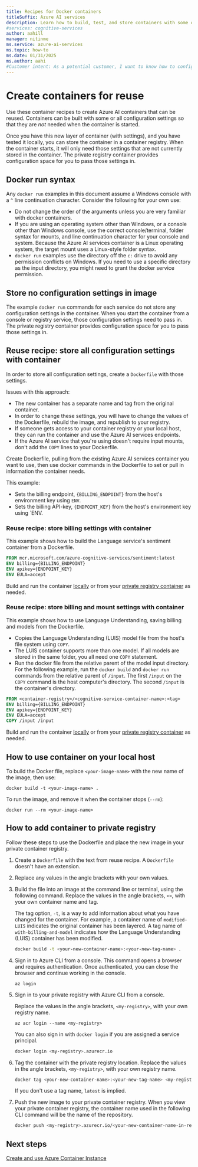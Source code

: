 ```yaml
---
title: Recipes for Docker containers
titleSuffix: Azure AI services
description: Learn how to build, test, and store containers with some or all of your configuration settings for deployment and reuse.
#services: cognitive-services
author: aahill
manager: nitinme
ms.service: azure-ai-services
ms.topic: how-to
ms.date: 01/31/2025
ms.author: aahi
#Customer intent: As a potential customer, I want to know how to configure containers so I can reuse them.
---
```


# Create containers for reuse

Use these container recipes to create Azure AI containers that can be reused. Containers can be built with some or all configuration settings so that they are _not_ needed when the container is started.

Once you have this new layer of container (with settings), and you have tested it locally, you can store the container in a container registry. When the container starts, it will only need those settings that are not currently stored in the container. The private registry container provides configuration space for you to pass those settings in.

## Docker run syntax

Any `docker run` examples in this document assume a Windows console with a `^` line continuation character. Consider the following for your own use:

* Do not change the order of the arguments unless you are very familiar with docker containers.
* If you are using an operating system other than Windows, or a console other than Windows console, use the correct console/terminal, folder syntax for mounts, and line continuation character for your console and system. Because the Azure AI services container is a Linux operating system, the target mount uses a Linux-style folder syntax.
* `docker run` examples use the directory off the `c:` drive to avoid any permission conflicts on Windows. If you need to use a specific directory as the input directory, you might need to grant the docker service permission.

## Store no configuration settings in image

The example `docker run` commands for each service do not store any configuration settings in the container. When you start the container from a console or registry service, those configuration settings need to pass in. The private registry container provides configuration space for you to pass those settings in.

## Reuse recipe: store all configuration settings with container

In order to store all configuration settings, create a `Dockerfile` with those settings.

Issues with this approach:

* The new container has a separate name and tag from the original container.
* In order to change these settings, you will have to change the values of the Dockerfile, rebuild the image, and republish to your registry.
* If someone gets access to your container registry or your local host, they can run the container and use the Azure AI services endpoints.
* If the Azure AI service that you're using doesn't require input mounts, don't add the `COPY` lines to your Dockerfile.

Create Dockerfile, pulling from the existing Azure AI services container you want to use, then use docker commands in the Dockerfile to set or pull in information the container needs.

This example:

* Sets the billing endpoint, `{BILLING_ENDPOINT}` from the host's environment key using `ENV`.
* Sets the billing API-key, `{ENDPOINT_KEY}` from the host's environment key using `ENV.

### Reuse recipe: store billing settings with container

This example shows how to build the Language service's sentiment container from a Dockerfile.

```Dockerfile
FROM mcr.microsoft.com/azure-cognitive-services/sentiment:latest
ENV billing={BILLING_ENDPOINT}
ENV apikey={ENDPOINT_KEY}
ENV EULA=accept
```

Build and run the container [locally](#how-to-use-container-on-your-local-host) or from your [private registry container](#how-to-add-container-to-private-registry) as needed.

### Reuse recipe: store billing and mount settings with container

This example shows how to use Language Understanding, saving billing and models from the Dockerfile.

* Copies the Language Understanding (LUIS) model file from the host's file system using `COPY`.
* The LUIS container supports more than one model. If all models are stored in the same folder, you all need one `COPY` statement.
* Run the docker file from the relative parent of the model input directory. For the following example, run the `docker build` and `docker run` commands from the relative parent of `/input`. The first `/input` on the `COPY` command is the host computer's directory. The second `/input` is the container's directory.

```Dockerfile
FROM <container-registry>/<cognitive-service-container-name>:<tag>
ENV billing={BILLING_ENDPOINT}
ENV apikey={ENDPOINT_KEY}
ENV EULA=accept
COPY /input /input
```

Build and run the container [locally](#how-to-use-container-on-your-local-host) or from your [private registry container](#how-to-add-container-to-private-registry) as needed.

## How to use container on your local host

To build the Docker file, replace `<your-image-name>` with the new name of the image, then use:

```console
docker build -t <your-image-name> .
```

To run the image, and remove it when the container stops (`--rm`):

```console
docker run --rm <your-image-name>
```

## How to add container to private registry

Follow these steps to use the Dockerfile and place the new image in your private container registry.  

1. Create a `Dockerfile` with the text from reuse recipe. A `Dockerfile` doesn't have an extension.

1. Replace any values in the angle brackets with your own values.

1. Build the file into an image at the command line or terminal, using the following command. Replace the values in the angle brackets, `<>`, with your own container name and tag.  

    The tag option, `-t`, is a way to add information about what you have changed for the container. For example, a container name of `modified-LUIS` indicates the original container has been layered. A tag name of `with-billing-and-model` indicates how the Language Understanding (LUIS) container has been modified.

    ```Bash
    docker build -t <your-new-container-name>:<your-new-tag-name> .
    ```

1. Sign in to Azure CLI from a console. This command opens a browser and requires authentication. Once authenticated, you can close the browser and continue working in the console.

    ```azurecli
    az login
    ```

1. Sign in to your private registry with Azure CLI from a console.

    Replace the values in the angle brackets, `<my-registry>`, with your own registry name.  

    ```azurecli
    az acr login --name <my-registry>
    ```

    You can also sign in with `docker login` if you are assigned a service principal.

    ```Bash
    docker login <my-registry>.azurecr.io
    ```

1. Tag the container with the private registry location. Replace the values in the angle brackets, `<my-registry>`, with your own registry name. 

    ```Bash
    docker tag <your-new-container-name>:<your-new-tag-name> <my-registry>.azurecr.io/<your-new-container-name-in-registry>:<your-new-tag-name>
    ```

    If you don't use a tag name, `latest` is implied.

1. Push the new image to your private container registry. When you view your private container registry, the container name used in the following CLI command will be the name of the repository.

    ```Bash
    docker push <my-registry>.azurecr.io/<your-new-container-name-in-registry>:<your-new-tag-name>
    ```

## Next steps

[Create and use Azure Container Instance](azure-container-instance-recipe.md)

<!--
## Store input and output configuration settings

Bake in input params only

FROM containerpreview.azurecr.io/microsoft/cognitive-services-luis:<tag>
COPY luisModel1 /input/
COPY luisModel2 /input/

## Store all configuration settings

If you are a single manager of the container, you might want to store all settings in the container. The new, resulting container will not need any variables passed in to run. 

Issues with this approach:

* In order to change these settings, you will have to change the values of the Dockerfile and rebuild the file. 
* If someone gets access to your container registry or your local host, they can run the container and use the Azure AI services endpoints. 

The following _partial_ Dockerfile shows how to statically set the values for billing and model. This example uses the 

```Dockerfile
FROM <container-registry>/<cognitive-service-container-name>:<tag>
ENV billing=<billing value>
ENV apikey=<apikey value>
COPY luisModel1 /input/
COPY luisModel2 /input/
```

->
